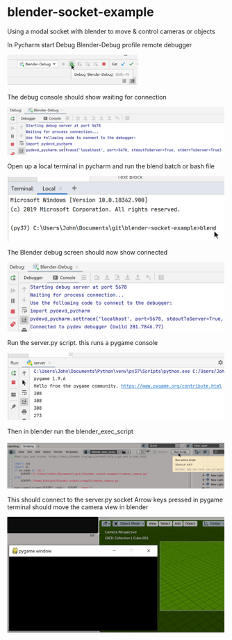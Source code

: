 # blender-socket-example
Using a modal socket with blender to move &amp; control cameras or objects

In Pycharm start Debug Blender-Debug profile remote debugger

<img src="assets/PyCharm-1.png" alt="" width="300"/>

The debug console should show waiting for connection

<img src="assets/PyCharm-2.png" alt="" width="500"/>

Open up a local terminal in pycharm and run the blend batch or bash file

<img src="assets/PyCharm-3.png" alt="" width="500"/>

The Blender debug screen should now show connected

<img src="assets/PyCharm-4.png" alt="" width="500"/>

Run the server.py script. this runs a pygame console

<img src="assets/PyCharm-5.png" alt="" width="500"/>

Then in blender run the blender_exec_script

<img src="assets/PyCharm-6.png" alt="" width="500"/>

This should connect to the server.py socket
Arrow keys pressed in pygame terminal should move the camera view in blender

<img src="assets/PyCharm-7.png" alt="" width="500"/>


